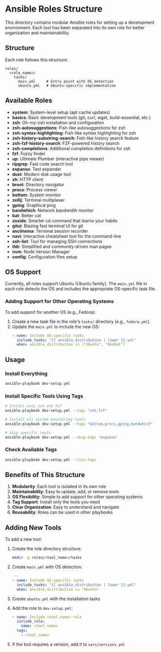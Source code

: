 # Ansible Roles Structure

This directory contains modular Ansible roles for setting up a development environment. Each tool has been separated into its own role for better organization and maintainability.

## Structure

Each role follows this structure:
```
roles/
  <role_name>/
    tasks/
      main.yml     # Entry point with OS detection
      ubuntu.yml   # Ubuntu-specific implementation
```

## Available Roles

- **system**: System-level setup (apt cache updates)
- **basics**: Basic development tools (git, curl, wget, build-essential, etc.)
- **zsh**: Oh-my-zsh installation and configuration
- **zsh-autosuggestions**: Fish-like autosuggestions for zsh
- **zsh-syntax-highlighting**: Fish-like syntax highlighting for zsh
- **zsh-history-substring-search**: Fish-like history search feature
- **zsh-fzf-history-search**: FZF-powered history search
- **zsh-completions**: Additional completion definitions for zsh
- **fzf**: Fuzzy finder
- **up**: Ultimate Plumber (interactive pipe viewer)
- **ripgrep**: Fast code search tool
- **espanso**: Text expander
- **dust**: Modern disk usage tool
- **xh**: HTTP client
- **broot**: Directory navigator
- **procs**: Process viewer
- **bottom**: System monitor
- **zellij**: Terminal multiplexer
- **gping**: Graphical ping
- **bandwhich**: Network bandwidth monitor
- **bat**: Better cat
- **zoxide**: Smarter cd command that learns your habits
- **gitui**: Blazing fast terminal UI for git
- **asciinema**: Terminal session recorder
- **navi**: Interactive cheatsheet tool for the command-line
- **ssh-list**: Tool for managing SSH connections
- **tldr**: Simplified and community-driven man pages
- **nvm**: Node Version Manager
- **config**: Configuration files setup

## OS Support

Currently, all roles support Ubuntu (Ubuntu family). The `main.yml` file in each role detects the OS and includes the appropriate OS-specific task file.

### Adding Support for Other Operating Systems

To add support for another OS (e.g., Fedora):

1. Create a new task file in the role's `tasks/` directory (e.g., `fedora.yml`)
2. Update the `main.yml` to include the new OS:
   ```yaml
   - name: Include OS-specific tasks
     include_tasks: "{{ ansible_distribution | lower }}.yml"
     when: ansible_distribution in ["Ubuntu", "RedHat"]
   ```

## Usage

### Install Everything
```bash
ansible-playbook dev-setup.yml
```

### Install Specific Tools Using Tags
```bash
# Install only zsh and fzf
ansible-playbook dev-setup.yml --tags "zsh,fzf"

# Install all system monitoring tools
ansible-playbook dev-setup.yml --tags "bottom,procs,gping,bandwhich"

# Skip specific tools
ansible-playbook dev-setup.yml --skip-tags "espanso"
```

### Check Available Tags
```bash
ansible-playbook dev-setup.yml --list-tags
```

## Benefits of This Structure

1. **Modularity**: Each tool is isolated in its own role
2. **Maintainability**: Easy to update, add, or remove tools
3. **OS Flexibility**: Simple to add support for other operating systems
4. **Tag Support**: Install only the tools you need
5. **Clear Organization**: Easy to understand and navigate
6. **Reusability**: Roles can be used in other playbooks

## Adding New Tools

To add a new tool:

1. Create the role directory structure:
   ```bash
   mkdir -p roles/<tool_name>/tasks
   ```

2. Create `main.yml` with OS detection:
   ```yaml
   ---
   - name: Include OS-specific tasks
     include_tasks: "{{ ansible_distribution | lower }}.yml"
     when: ansible_distribution == "Ubuntu"
   ```

3. Create `ubuntu.yml` with the installation tasks

4. Add the role to `dev-setup.yml`:
   ```yaml
   - name: Include <tool_name> role
     include_role:
       name: <tool_name>
     tags:
       - <tool_name>
   ```

5. If the tool requires a version, add it to `vars/versions.yml`
